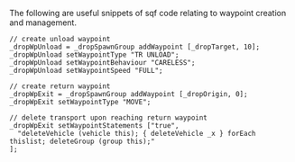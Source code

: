The following are useful snippets of sqf code relating to waypoint creation and management.

```sqf
// create unload waypoint
_dropWpUnload = _dropSpawnGroup addWaypoint [_dropTarget, 10];
_dropWpUnload setWaypointType "TR UNLOAD";
_dropWpUnload setWaypointBehaviour "CARELESS";
_dropWpUnload setWaypointSpeed "FULL";

// create return waypoint
_dropWpExit = _dropSpawnGroup addWaypoint [_dropOrigin, 0];
_dropWpExit setWaypointType "MOVE";

// delete transport upon reaching return waypoint
_dropWpExit setWaypointStatements ["true",
  "deleteVehicle (vehicle this); { deleteVehicle _x } forEach thislist; deleteGroup (group this);"
];
```
